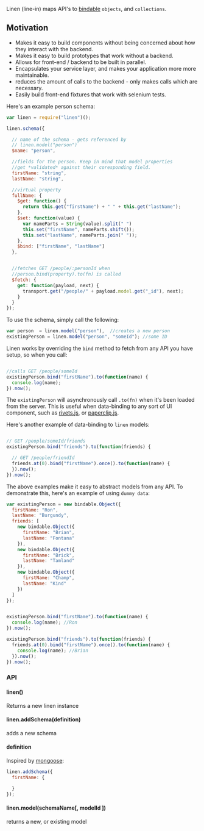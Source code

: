 Linen (line-in) maps API's to [bindable](/classdojo/bindable.js) `objects`, and `collections`. 

## Motivation

- Makes it easy to build components without being concerned about how they interact with the backend.
- Makes it easy to build prototypes that work without a backend.
- Allows for front-end / backend to be built in parallel.
- Encapsulates your service layer, and makes your application more more maintainable. 
- reduces the amount of calls to the backend - only makes calls which are necessary.
- Easily build front-end fixtures that work with selenium tests.



Here's an example person schema:

```javascript
var linen = require("linen")();

linen.schema({

  // name of the schema - gets referenced by 
  // linen.model("person")
  $name: "person",

  //fields for the person. Keep in mind that model properties
  //get *validated* against their coresponding field. 
  firstName: "string",
  lastName: "string",

  //virtual property
  fullName: {
    $get: function() {
      return this.get("firstName") + " " + this.get("lastName");
    },
    $set: function(value) {
      var nameParts = String(value).split(" ")
      this.set("firstName", nameParts.shift());
      this.set("lastName", nameParts.join(" "));
    },
    $bind: ["firstName", "lastName"]
  },


  //fetches GET /people/:personId when
  //person.bind(property).to(fn) is called
  $fetch: {
    get: function(payload, next) {
      transport.get("/people/" + payload.model.get("_id"), next);
    }
  }
});
```

To use the schema, simply call the following:

```javascript
var person  = linen.model("person"),  //creates a new person
existingPerson = linen.model("person", "someId"); //some ID
```

Linen works by overriding the `bind` method to fetch from any API you have setup, so when you call:

```javascript

//calls GET /people/someId
existingPerson.bind("firstName").to(function(name) {
  console.log(name); 
}).now();
```

The `existingPerson` will asynchronously call `.to(fn)` when it's been loaded from the server. This is useful when data-binding to any sort of UI component, such as [rivets.js](http://rivetsjs.com/), or [paperclip.js](classdojo/paperclip.js).

Here's another example of data-binding to `linen` models:

```javascript

// GET /people/someId/friends
existingPerson.bind("friends").to(function(friends) {

  // GET /people/friendId
  friends.at(0).bind("firstName").once().to(function(name) {
  }).now();
}).now();
```

The above examples make it easy to abstract models from any API. To demonstrate this, here's an example of using `dummy data`:


```javascript
var existingPerson = new bindable.Object({
  firstName: "Ron",
  lastName: "Burgundy",
  friends: [
    new bindable.Object({
      firstName: "Brian",
      lastName: "Fontana"
    }),
    new bindable.Object({
      firstName: "Brick",
      lastName: "Tamland"
    }),
    new bindable.Object({
      firstName: "Champ",
      lastName: "Kind"
    })
  ]
});


existingPerson.bind("firstName").to(function(name) {
  console.log(name); //Ron 
}).now();

existingPerson.bind("friends").to(function(friends) {
  friends.at(0).bind("firstName").once().to(function(name) {
    console.log(name); //Brian
  }).now();
}).now();
```


### API

#### linen()

Returns a new linen instance

#### linen.addSchema(definition)

adds a new schema

#### definition

Inspired by [mongoose](http://mongoosejs.com/):

```javascript
linen.addSchema({
  firstName: {

  }
});
```

#### linen.model(schemaName[, modelId ])

returns a new, or existing model





